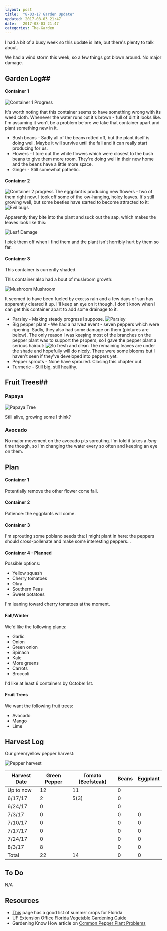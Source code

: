 ```yaml
---
layout: post
title:  "8-03-17 Garden Update"
updated: 2017-08-03 21:47
date:   2017-08-03 21:47
categories: The-Garden
---
```


I had a bit of a busy week so this update is late, but there's plenty to talk about.

We had a wind storm this week, so a few things got blown around. No major damage.

## Garden Log##

#### Container 1

![Container 1 Progress]({{site.basepath}}/img/IMG_20170802_092732091.jpg)

It's worth noting that this container seems to have something wrong with its weed cloth. Whenever the water runs out it's brown - full of dirt it looks like. I'm assuming it won't be a problem before we take that container apart and plant something new in it.

* Bush beans - Sadly all of the beans rotted off, but the plant itself is doing well. Maybe it will survive until the fall and it can really start producing for us.
* Flowers - I tore out the white flowers which were closest to the bush beans to give them more room. They're doing well in their new home and the beans have a little more space.
* Ginger - Still somewhat pathetic.

#### Container 2

![Container 2 progress]({{site.basepath}}/img/IMG_20170802_092713799.jpg)
The eggplant is producing new flowers - two of them right now. I took off some of the low-hanging, holey leaves. It's still growing well, but some beetles have started to become attracted to it:
![Evil bugs]({{site.basepath}}/img/IMG_20170730_192843240.jpg)

Apparently they bite into the plant and suck out the sap, which makes the leaves look like this:

![Leaf Damage]({{site.basepath}}/img/IMG_20170727_075645418.jpg)

I pick them off when I find them and the plant isn't horribly hurt by them so far.

#### Container 3

This container is currently shaded. 

This container also had a bout of mushroom growth:

![Mushroom Mushroom]({{site.basepath}}/img/IMG_20170727_080631102_HDR.jpg)

It seemed to have been fueled by excess rain and a few days of sun has apparently cleared it up. I'll keep an eye on it though. I don't know when I can get this container apart to add some drainage to it.

* Parsley - Making steady progress I suppose.
![Parsley]({{site.basepath}}/img/IMG_20170802_092632849.jpg)
* Big pepper plant - We had a harvest event - seven peppers which were ripening. Sadly, they also had some damage on them (pictures are below). The only reason I was keeping most of the branches on the pepper plant was to support the peppers, so I gave the pepper plant a serious haircut:
![So fresh and clean]({{site.basepath}}/img/IMG_20170802_092622514.jpg)
The remaining leaves are under the shade and hopefully will do nicely. There were some blooms but I haven't seen if they've developed into peppers yet.
* Pepper sprouts - None have sprouted. Closing this chapter out.
* Turmeric - Still big, still healthy.


## Fruit Trees##

### Papaya ###

![Papaya Tree]({{site.basepath}}/img/IMG_20170802_092740287.jpg)

Still alive, growing some I think?

### Avocado ###

No major movement on the avocado pits sprouting. I'm told it takes a *long* time though, so I'm changing the water every so often and keeping an eye on them.

## Plan ##

#### Container 1

Potentially remove the other flower come fall.

#### Container 2

Patience: the eggplants will come.

#### Container 3

I'm sprouting some poblano seeds that I might plant in here: the peppers should cross-pollenate and make some interesting peppers...

#### Container 4 - Planned

Possible options:

* Yellow squash 
* Cherry tomatoes
* Okra
* Southern Peas
* Sweet potatoes

I'm leaning toward cherry tomatoes at the moment.

#### Fall/Winter

We'd like the following plants:

* Garlic
* Onion
* Green onion
* Spinach
* Kale
* More greens
* Carrots
* Broccoli

I'd like at least 6 containers by October 1st. 

#### Fruit Trees

We want the following fruit trees:

* Avocado
* Mango
* Lime

## Harvest Log ##

Our green/yellow pepper harvest:

![Pepper harvest]({{site.basepath}}/img/IMG_20170728_180550641.jpg)

| Harvest Date | Green Pepper | Tomato (Beefsteak) | Beans | Eggplant |
|--------------|--------------|--------------------|-------|----------|
| Up to now | 12 | 11 | 0 | 
| 6/17/17 | 2 | 5(3) | 0 |
| 6/24/17 | 0 | | 0 |
| 7/3/17  | 0 | | 0 | 0 |
| 7/10/17 | 0 | | 0 | 0 |
| 7/17/17 | 0 | | 0 | 0 |
| 7/24/17 | 0 | | 0 | 0 |
| 8/3/17 | 8 | | 0 | 0 |
| Total | 22 | 14 | 0 | 0 |


## To Do ##

N/A

## Resources ##
* [This](http://www.foginfo.org/2014/06/05/summer-gardening-in-florida-its-hot-hot-hot/) page has a good list of summer crops for Florida
* UF Extension Office [Florida Vegetable Gardening Guide](http://edis.ifas.ufl.edu/pdffiles/vh/vh02100.pdf)
* Gardening Know How article on [Common Pepper Plant Problems](https://www.gardeningknowhow.com/edible/vegetables/pepper/common-pepper-plant-problems.htm)
